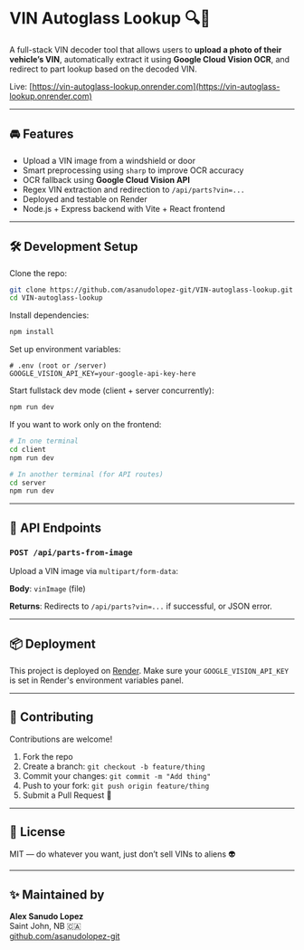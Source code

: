 # VIN Autoglass Lookup 🔍🧼

A full-stack VIN decoder tool that allows users to **upload a photo of their vehicle’s VIN**, automatically extract it using **Google Cloud Vision OCR**, and redirect to part lookup based on the decoded VIN.

Live: [https://vin-autoglass-lookup.onrender.com](https://vin-autoglass-lookup.onrender.com)

---

## 🚘 Features

- Upload a VIN image from a windshield or door
- Smart preprocessing using `sharp` to improve OCR accuracy
- OCR fallback using **Google Cloud Vision API**
- Regex VIN extraction and redirection to `/api/parts?vin=...`
- Deployed and testable on Render
- Node.js + Express backend with Vite + React frontend

---

## 🛠 Development Setup

Clone the repo:

```bash
git clone https://github.com/asanudolopez-git/VIN-autoglass-lookup.git
cd VIN-autoglass-lookup
```

Install dependencies:

```bash
npm install
```

Set up environment variables:

```env
# .env (root or /server)
GOOGLE_VISION_API_KEY=your-google-api-key-here
```

Start fullstack dev mode (client + server concurrently):

```bash
npm run dev
```

If you want to work only on the frontend:

```bash
# In one terminal
cd client
npm run dev

# In another terminal (for API routes)
cd server
npm run dev
```

---

## 🧪 API Endpoints

### `POST /api/parts-from-image`

Upload a VIN image via `multipart/form-data`:

**Body**: `vinImage` (file)

**Returns**: Redirects to `/api/parts?vin=...` if successful, or JSON error.

---

## 📦 Deployment

This project is deployed on [Render](https://render.com). Make sure your `GOOGLE_VISION_API_KEY` is set in Render's environment variables panel.

---

## 🤝 Contributing

Contributions are welcome!

1. Fork the repo
2. Create a branch: `git checkout -b feature/thing`
3. Commit your changes: `git commit -m "Add thing"`
4. Push to your fork: `git push origin feature/thing`
5. Submit a Pull Request 🎉

---

## 📄 License

MIT — do whatever you want, just don’t sell VINs to aliens 👽

---

## ✨ Maintained by

**Alex Sanudo Lopez**  
Saint John, NB 🇨🇦  
[github.com/asanudolopez-git](https://github.com/asanudolopez-git)